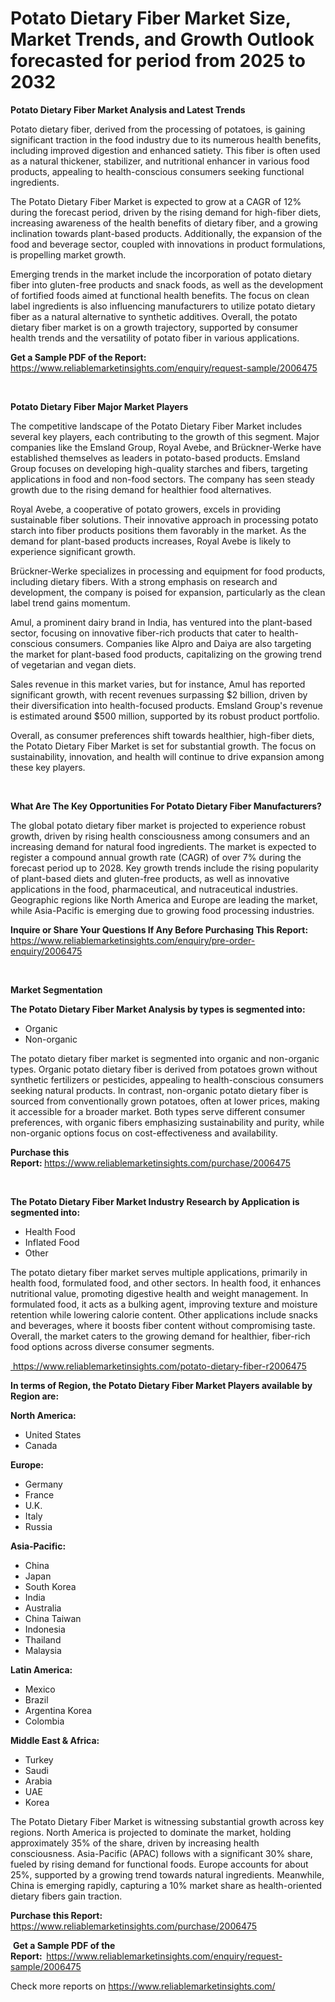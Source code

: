 <p><h1>Potato Dietary Fiber Market Size, Market Trends, and Growth Outlook forecasted for period from 2025 to 2032</h1></p><p><strong>Potato Dietary Fiber Market Analysis and Latest Trends</strong></p>
<p><p>Potato dietary fiber, derived from the processing of potatoes, is gaining significant traction in the food industry due to its numerous health benefits, including improved digestion and enhanced satiety. This fiber is often used as a natural thickener, stabilizer, and nutritional enhancer in various food products, appealing to health-conscious consumers seeking functional ingredients. </p><p>The Potato Dietary Fiber Market is expected to grow at a CAGR of 12% during the forecast period, driven by the rising demand for high-fiber diets, increasing awareness of the health benefits of dietary fiber, and a growing inclination towards plant-based products. Additionally, the expansion of the food and beverage sector, coupled with innovations in product formulations, is propelling market growth. </p><p>Emerging trends in the market include the incorporation of potato dietary fiber into gluten-free products and snack foods, as well as the development of fortified foods aimed at functional health benefits. The focus on clean label ingredients is also influencing manufacturers to utilize potato dietary fiber as a natural alternative to synthetic additives. Overall, the potato dietary fiber market is on a growth trajectory, supported by consumer health trends and the versatility of potato fiber in various applications.</p></p>
<p><strong>Get a Sample PDF of the Report:&nbsp;</strong> <a href="https://www.reliablemarketinsights.com/enquiry/request-sample/2006475?utm_campaign=3008&utm_medium=2&utm_source=Github&utm_content=ia&utm_term=07042025&utm_id=potato-dietary-fiber">https://www.reliablemarketinsights.com/enquiry/request-sample/2006475</a></p>
<p>&nbsp;</p>
<p><strong>Potato Dietary Fiber Major Market Players</strong></p>
<p><p>The competitive landscape of the Potato Dietary Fiber Market includes several key players, each contributing to the growth of this segment. Major companies like the Emsland Group, Royal Avebe, and Brückner-Werke have established themselves as leaders in potato-based products. Emsland Group focuses on developing high-quality starches and fibers, targeting applications in food and non-food sectors. The company has seen steady growth due to the rising demand for healthier food alternatives.</p><p>Royal Avebe, a cooperative of potato growers, excels in providing sustainable fiber solutions. Their innovative approach in processing potato starch into fiber products positions them favorably in the market. As the demand for plant-based products increases, Royal Avebe is likely to experience significant growth.</p><p>Brückner-Werke specializes in processing and equipment for food products, including dietary fibers. With a strong emphasis on research and development, the company is poised for expansion, particularly as the clean label trend gains momentum.</p><p>Amul, a prominent dairy brand in India, has ventured into the plant-based sector, focusing on innovative fiber-rich products that cater to health-conscious consumers. Companies like Alpro and Daiya are also targeting the market for plant-based food products, capitalizing on the growing trend of vegetarian and vegan diets.</p><p>Sales revenue in this market varies, but for instance, Amul has reported significant growth, with recent revenues surpassing $2 billion, driven by their diversification into health-focused products. Emsland Group's revenue is estimated around $500 million, supported by its robust product portfolio.</p><p>Overall, as consumer preferences shift towards healthier, high-fiber diets, the Potato Dietary Fiber Market is set for substantial growth. The focus on sustainability, innovation, and health will continue to drive expansion among these key players.</p></p>
<p>&nbsp;</p>
<p><strong>What Are The Key Opportunities For Potato Dietary Fiber Manufacturers?</strong></p>
<p><p>The global potato dietary fiber market is projected to experience robust growth, driven by rising health consciousness among consumers and an increasing demand for natural food ingredients. The market is expected to register a compound annual growth rate (CAGR) of over 7% during the forecast period up to 2028. Key growth trends include the rising popularity of plant-based diets and gluten-free products, as well as innovative applications in the food, pharmaceutical, and nutraceutical industries. Geographic regions like North America and Europe are leading the market, while Asia-Pacific is emerging due to growing food processing industries.</p></p>
<p><strong>Inquire or Share Your Questions If Any Before Purchasing This Report:</strong> <a href="https://www.reliablemarketinsights.com/enquiry/pre-order-enquiry/2006475?utm_campaign=3008&utm_medium=2&utm_source=Github&utm_content=ia&utm_term=07042025&utm_id=potato-dietary-fiber">https://www.reliablemarketinsights.com/enquiry/pre-order-enquiry/2006475</a></p>
<p>&nbsp;</p>
<p><strong>Market Segmentation</strong></p>
<p><strong>The Potato Dietary Fiber Market Analysis by types is segmented into:</strong></p>
<p><ul><li>Organic</li><li>Non-organic</li></ul></p>
<p><p>The potato dietary fiber market is segmented into organic and non-organic types. Organic potato dietary fiber is derived from potatoes grown without synthetic fertilizers or pesticides, appealing to health-conscious consumers seeking natural products. In contrast, non-organic potato dietary fiber is sourced from conventionally grown potatoes, often at lower prices, making it accessible for a broader market. Both types serve different consumer preferences, with organic fibers emphasizing sustainability and purity, while non-organic options focus on cost-effectiveness and availability.</p></p>
<p><strong>Purchase this Report:&nbsp;</strong><a href="https://www.reliablemarketinsights.com/purchase/2006475?utm_campaign=3008&utm_medium=2&utm_source=Github&utm_content=ia&utm_term=07042025&utm_id=potato-dietary-fiber">https://www.reliablemarketinsights.com/purchase/2006475</a></p>
<p>&nbsp;</p>
<p><strong>The Potato Dietary Fiber Market Industry Research by Application is segmented into:</strong></p>
<p><ul><li>Health Food</li><li>Inflated Food</li><li>Other</li></ul></p>
<p><p>The potato dietary fiber market serves multiple applications, primarily in health food, formulated food, and other sectors. In health food, it enhances nutritional value, promoting digestive health and weight management. In formulated food, it acts as a bulking agent, improving texture and moisture retention while lowering calorie content. Other applications include snacks and beverages, where it boosts fiber content without compromising taste. Overall, the market caters to the growing demand for healthier, fiber-rich food options across diverse consumer segments.</p></p>
<p><a href="https://www.reliablemarketinsights.com/potato-dietary-fiber-r2006475?utm_campaign=3008&utm_medium=2&utm_source=Github&utm_content=ia&utm_term=07042025&utm_id=potato-dietary-fiber">&nbsp;https://www.reliablemarketinsights.com/potato-dietary-fiber-r2006475</a></p>
<p><strong>In terms of Region, the Potato Dietary Fiber Market Players available by Region are:</strong></p>
<p>
    <p> <strong> North America: </strong>
        <ul>
            <li>United States</li>
            <li>Canada</li>
        </ul>
        </p> 
    <p> <strong> Europe: </strong>
        <ul>
            <li>Germany</li>
            <li>France</li>
            <li>U.K.</li>
            <li>Italy</li>
            <li>Russia</li>
        </ul>
        </p> 
    <p> <strong> Asia-Pacific: </strong>
        <ul>
            <li>China</li>
            <li>Japan</li>
            <li>South Korea</li>
            <li>India</li>
            <li>Australia</li>
            <li>China Taiwan</li>
            <li>Indonesia</li>
            <li>Thailand</li>
            <li>Malaysia</li>
        </ul>
        </p> 
    <p> <strong> Latin America: </strong>
        <ul>
            <li>Mexico</li>
            <li>Brazil</li>
            <li>Argentina Korea</li>
            <li>Colombia</li>
        </ul>
        </p> 
    <p> <strong> Middle East & Africa: </strong>
        <ul>
            <li>Turkey</li>
            <li>Saudi</li>
            <li>Arabia</li>
            <li>UAE</li>
            <li>Korea</li>
        </ul>
    </p>
    </p>
<p><p>The Potato Dietary Fiber Market is witnessing substantial growth across key regions. North America is projected to dominate the market, holding approximately 35% of the share, driven by increasing health consciousness. Asia-Pacific (APAC) follows with a significant 30% share, fueled by rising demand for functional foods. Europe accounts for about 25%, supported by a growing trend towards natural ingredients. Meanwhile, China is emerging rapidly, capturing a 10% market share as health-oriented dietary fibers gain traction.</p></p>
<p><strong>Purchase this Report: </strong><a href="https://www.reliablemarketinsights.com/purchase/2006475?utm_campaign=3008&utm_medium=2&utm_source=Github&utm_content=ia&utm_term=07042025&utm_id=potato-dietary-fiber">https://www.reliablemarketinsights.com/purchase/2006475</a></p>
<p>&nbsp;<strong>Get a Sample PDF of the Report:&nbsp;&nbsp;</strong><a href="https://www.reliablemarketinsights.com/enquiry/request-sample/2006475?utm_campaign=3008&utm_medium=2&utm_source=Github&utm_content=ia&utm_term=07042025&utm_id=potato-dietary-fiber">https://www.reliablemarketinsights.com/enquiry/request-sample/2006475</a></p>
<p><strong></strong></p>
<p>Check more reports on <a href="https://www.reliablemarketinsights.com/?utm_campaign=3008&utm_medium=2&utm_source=Github&utm_content=ia&utm_term=07042025&utm_id=potato-dietary-fiber">https://www.reliablemarketinsights.com/</a></p>